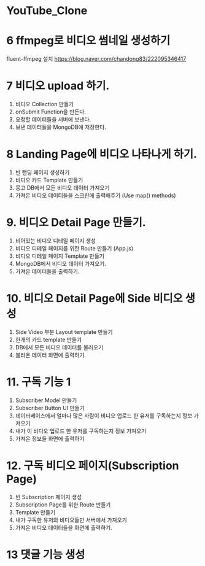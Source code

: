 # YouTube_Clone

# 6 ffmpeg로 비디오 썸네일 생성하기

fluent-ffmpeg 설치
https://blog.naver.com/chandong83/222095346417

# 7 비디오 upload 하기.

1. 비디오 Collection 만들기
2. onSubmit Function을 만든다.
3. 요청할 데이터들을 서버에 보낸다.
4. 보낸 데이터들을 MongoDB에 저장한다.

# 8 Landing Page에 비디오 나타나게 하기.

1. 빈 랜딩 페이지 생성하기
2. 비디오 카드 Template 만들기
3. 몽고 DB에서 모든 비디오 데이터 가져오기
4. 가져온 비디오 데이터들을 스크린에 출력해주기 (Use map() methods)

# 9. 비디오 Detail Page 만들기.

1. 비어있는 비디오 디테일 페이지 생성
2. 비디오 디테일 페이지를 위한 Route 만들기 (App.js)
3. 비디오 디테일 페이지 Template 만들기
4. MongoDB에서 비디오 데이터 가져오기.
5. 가져온 데이터들을 출력하기.

# 10. 비디오 Detail Page에 Side 비디오 생성

1. Side Video 부분 Layout template 만들기
2. 한개의 카드 template 만들기
3. DB에서 모든 비디오 데이터를 불러오기
4. 불러온 데이터 화면에 출력하기.

# 11. 구독 기능 1

1. Subscriber Model 만들기
2. Subscriber Button UI 만들기
3. 데이터베이스에서 얼마나 많은 사람이 비디오 업로드 한 유저를 구독하는지 정보 가져오기
4. 내가 이 비디오 업로드 한 유저를 구독하는지 정보 가져오기
5. 가져온 정보들 화면에 출력하기

# 12. 구독 비디오 페이지(Subscription Page)

1. 빈 Subscription 페이지 생성
2. Subscription Page를 위한 Route 만들기
3. Template 만들기
4. 내가 구독한 유저의 비디오들만 서버에서 가져오기
5. 가져온 비디오 데이터들을 화면에 출력하기.

# 13 댓글 기능 생성
